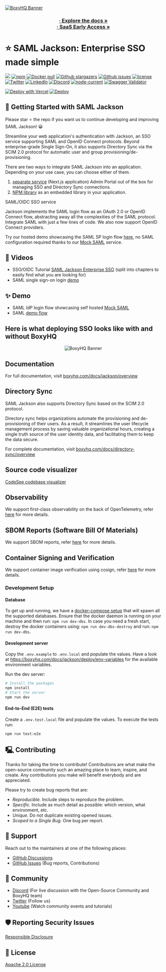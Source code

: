 <a href="https://boxyhq.com/enterprise-sso">
<picture>
  <source media="(prefers-color-scheme: dark)" srcset="https://github.com/boxyhq/.github/assets/66887028/df1c9904-df2f-4515-b403-58b14a0e9093">
  <source media="(prefers-color-scheme: light)" srcset="https://github.com/boxyhq/.github/assets/66887028/e093a466-72ea-41c6-a292-4c39a150facd">
  <img alt="BoxyHQ Banner" src="https://github.com/boxyhq/jackson/assets/66887028/b40520b7-dbce-400b-88d3-400d1c215ea1">
</picture>
</a>

<h3 align="center" >
    <a href="https://boxyhq.com/docs/jackson/overview" rel="dofollow"><strong>· Explore the docs »</strong></a>
    <br />
    <a href="https://boxyhq.com/saas-registration" rel="dofollow"><strong>· SaaS Early Access »</strong></a>
</h3>

# ⭐️ SAML Jackson: Enterprise SSO made simple

<p>
    <a href="https://bestpractices.coreinfrastructure.org/projects/7493"><img src="https://bestpractices.coreinfrastructure.org/projects/7493/badge"></a>
    <a href="https://www.npmjs.com/package/@boxyhq/saml-jackson"><img src="https://img.shields.io/npm/dt/@boxyhq/saml-jackson" alt="npm" ></a>
    <a href="https://hub.docker.com/r/boxyhq/jackson"><img src="https://img.shields.io/docker/pulls/boxyhq/jackson" alt="Docker pull"></a>
    <a href="https://github.com/boxyhq/jackson/stargazers"><img src="https://img.shields.io/github/stars/boxyhq/jackson" alt="Github stargazers"></a>
    <a href="https://github.com/boxyhq/jackson/issues"><img src="https://img.shields.io/github/issues/boxyhq/jackson" alt="Github issues"></a>
    <a href="https://github.com/boxyhq/jackson/blob/main/LICENSE"><img src="https://img.shields.io/github/license/boxyhq/jackson" alt="license"></a>
    <a href="https://twitter.com/BoxyHQ"><img src="https://img.shields.io/twitter/follow/boxyhq?style=social" alt="Twitter"></a>
    <a href="https://www.linkedin.com/company/boxyhq"><img src="https://img.shields.io/badge/LinkedIn-blue" alt="LinkedIn"></a>
    <a href="https://discord.gg/uyb7pYt4Pa"><img src="https://img.shields.io/discord/877585485235630130" alt="Discord"></a>
    <a href="https://www.npmjs.com/package/@boxyhq/saml-jackson"><img src="https://img.shields.io/node/v/@boxyhq/saml-jackson" alt="node-current"></a>
    <a href="https://raw.githubusercontent.com/boxyhq/jackson/main/swagger/swagger.json"><img src="https://img.shields.io/swagger/valid/3.0?specUrl=https%3A%2F%2Fraw.githubusercontent.com%2Fboxyhq%2Fjackson%2Fmain%2Fswagger%2Fswagger.json" alt="Swagger Validator"></a>
</p>

[![Deploy with Vercel](https://vercel.com/button)](<https://vercel.com/new/clone?repository-url=https%3A%2F%2Fgithub.com%2Fboxyhq%2Fjackson&env=DB_ENGINE,DB_TYPE,DB_URL,DB_ENCRYPTION_KEY,DB_TTL,DB_CLEANUP_LIMIT,JACKSON_API_KEYS,EXTERNAL_URL,IDP_ENABLED,SAML_AUDIENCE,CLIENT_SECRET_VERIFIER,SMTP_HOST,SMTP_PORT,SMTP_USER,SMTP_PASSWORD,SMTP_FROM,NEXTAUTH_URL,NEXTAUTH_SECRET,NEXTAUTH_ACL&envDescription=DB%20configuration%20and%20keys%20for%20encryption%20and%20authentication.EXTERNAL_URL%20(Usually%20https%3A%2F%2F%3Cproject-name-from-above%3E.vercel.app)%20can%20be%20set%20after%20deployment%20from%20the%20project%20dashboard.Set%20to%20''%20if%20not%20applicable.&envLink=https://boxyhq.com/docs/jackson/deploy/env-variables>)
[![Deploy](https://www.herokucdn.com/deploy/button.svg)](https://heroku.com/deploy)

## 🚀 Getting Started with SAML Jackson

Please star ⭐ the repo if you want us to continue developing and improving SAML Jackson! 😀

Streamline your web application's authentication with Jackson, an SSO service supporting SAML and OpenID Connect protocols. Beyond enterprise-grade Single Sign-On, it also supports Directory Sync via the SCIM 2.0 protocol for automatic user and group provisioning/de-provisioning.

There are two ways to integrate SAML Jackson into an application. Depending on your use case, you can choose either of them. <br>

1. [separate service](https://boxyhq.com/docs/jackson/deploy/#as-a-separate-service) (Next.js application) Admin Portal out of the box for managing SSO and Directory Sync connections.
2. [NPM library](https://boxyhq.com/docs/jackson/deploy/#as-a-separate-service) as an embedded library in your application.

SAML/OIDC SSO service

Jackson implements the SAML login flow as an OAuth 2.0 or OpenID Connect flow, abstracting away all the complexities of the SAML protocol. Integrate SAML with just a few lines of code. We also now support OpenID Connect providers.

Try our hosted demo showcasing the SAML SP login flow [here](https://saml-demo.boxyhq.com), no SAML configuration required thanks to our [Mock SAML](https://mocksaml.com) service.

## 🎦 Videos

- SSO/OIDC Tutorial [SAML Jackson Enterprise SSO](https://www.youtube.com/watch?v=nvsD4-GQw4A) (split into chapters to easily find what you are looking for)
- SAML single sign-on login [demo](https://www.youtube.com/watch?v=VBUznQwoEWU)

## ✨ Demo

- SAML IdP login flow showcasing self hosted [Mock SAML](https://mocksaml.com/saml/login)
- SAML [demo flow](https://saml-demo.boxyhq.com/)

## Here is what deploying SSO looks like with and without BoxyHQ

<div align="center">
<picture>
  <source media="(prefers-color-scheme: dark)" srcset="https://github.com/boxyhq/jackson/assets/66887028/2abf9852-8d0a-4116-9899-e85703be2fbb">
  <source media="(prefers-color-scheme: light)" srcset="https://github.com/boxyhq/jackson/assets/66887028/6aa15c53-7719-4eb4-870a-4a3c3d4c1f32">
  <img alt="BoxyHQ Banner" src="https://github.com/boxyhq/jackson/assets/66887028/1dae6821-d8a5-4302-832f-f1736e284e8c">
</picture>
</div>

## Documentation

For full documentation, visit [boxyhq.com/docs/jackson/overview](https://boxyhq.com/docs/jackson/overview)

## Directory Sync

SAML Jackson also supports Directory Sync based on the SCIM 2.0 protocol.

Directory sync helps organizations automate the provisioning and de-provisioning of their users. As a result, it streamlines the user lifecycle management process by saving valuable organizational hours, creating a single truth source of the user identity data, and facilitating them to keep the data secure.

For complete documentation, visit [boxyhq.com/docs/directory-sync/overview](https://boxyhq.com/docs/directory-sync/overview)

## Source code visualizer

[CodeSee codebase visualizer](https://app.codesee.io/maps/public/53e91640-23b5-11ec-a724-79d7dd589517)

## Observability

We support first-class observability on the back of OpenTelemetry, refer [here](https://boxyhq.com/docs/jackson/observability) for more details.

## SBOM Reports (Software Bill Of Materials)

We support SBOM reports, refer [here](https://boxyhq.com/docs/jackson/sbom) for more details.

## Container Signing and Verification

We support container image verification using cosign, refer [here](https://boxyhq.com/docs/jackson/container-signing) for more details.

### Development Setup

#### Database

To get up and running, we have a [docker-compose setup](_dev/docker-compose.yml) that will spawn all the supported databases. Ensure that the docker daemon is running on your machine and then run: `npm run dev-dbs`. In case you need a fresh start, destroy the docker containers using: `npm run dev-dbs-destroy` and run: `npm run dev-dbs`.

#### Development server

Copy the `.env.example` to `.env.local` and populate the values. Have a look at https://boxyhq.com/docs/jackson/deploy/env-variables for the available environment variables.

Run the dev server:

```zsh
# Install the packages
npm install
# Start the server
npm run dev
```

#### End-to-End (E2E) tests

Create a `.env.test.local` file and populate the values. To execute the tests run:

```zsh
npm run test:e2e
```

## 🖳 Contributing

Thanks for taking the time to contribute! Contributions are what make the open-source community such an amazing place to learn, inspire, and create. Any contributions you make will benefit everybody and are appreciated.

Please try to create bug reports that are:

- _Reproducible._ Include steps to reproduce the problem.
- _Specific._ Include as much detail as possible: which version, what environment, etc.
- _Unique._ Do not duplicate existing opened issues.
- _Scoped to a Single Bug._ One bug per report.

## 💫 Support

Reach out to the maintainers at one of the following places:

- [GitHub Discussions](https://github.com/boxyhq/jackson/discussions)
- [GitHub Issues](https://github.com/boxyhq/jackson/issues) (Bug reports, Contributions)

## 🤩 Community

- [Discord](https://discord.gg/uyb7pYt4Pa) (For live discussion with the Open-Source Community and BoxyHQ team)
- [Twitter](https://twitter.com/BoxyHQ) (Follow us)
- [Youtube](https://www.youtube.com/@boxyhq) (Watch community events and tutorials)

## 🛡️ Reporting Security Issues

[Responsible Disclosure](SECURITY.md)

## 📌 License

[Apache 2.0 License](https://github.com/boxyhq/jackson/blob/main/LICENSE)
